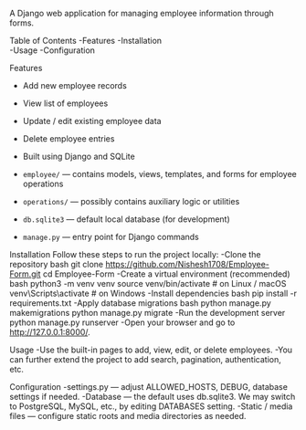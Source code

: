 A Django web application for managing employee information through forms.

Table of Contents
-Features
-Installation  
-Usage 
-Configuration 


Features
- Add new employee records      
- View list of employees  
- Update / edit existing employee data  
- Delete employee entries  
- Built using Django and SQLite    

- `employee/` — contains models, views, templates, and forms for employee operations  
- `operations/` — possibly contains auxiliary logic or utilities  
- `db.sqlite3` — default local database (for development)  
- `manage.py` — entry point for Django commands  


Installation
Follow these steps to run the project locally:
-Clone the repository
   bash
    git clone https://github.com/Nishesh1708/Employee-Form.git
    cd Employee-Form
-Create a virtual environment (recommended)
  bash
    python3 -m venv venv
    source venv/bin/activate     # on Linux / macOS
    venv\Scripts\activate        # on Windows
-Install dependencies
  bash
    pip install -r requirements.txt
-Apply database migrations
  bash
    python manage.py makemigrations
    python manage.py migrate
-Run the development server
  python manage.py runserver
-Open your browser and go to http://127.0.0.1:8000/.


Usage
-Use the built-in pages to add, view, edit, or delete employees.
-You can further extend the project to add search, pagination, authentication, etc.


Configuration
-settings.py — adjust ALLOWED_HOSTS, DEBUG, database settings if needed.
-Database — the default uses db.sqlite3. We may switch to PostgreSQL, MySQL, etc., by editing DATABASES setting.
-Static / media files — configure static roots and media directories as needed.
